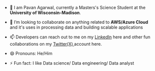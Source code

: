 - 🔭 I am Pavan Agarwal, currently a Masters's Science Student at the **University of Wisconsin-Madison**. <br>

- 👯 I’m looking to collaborate on anything related to **AWS/Azure Cloud** and it's uses in processing data and building scalable applications <br>

- 📫 Developers can reach out to me on my <a href="https://www.linkedin.com/in/pavan-agarwal-0364a5144/" target="_blank">LinkedIn</a> here
  and other fun collaborations on my <a href= "https://twitter.com/PAVANAG89702666/" target= "_blank" > Twitter(X) </a> account here. <br>
  
- 😄 Pronouns: He/Him <br>

- ⚡ Fun fact: I like Data science/ Data engineering/ Data analyst <br> 

